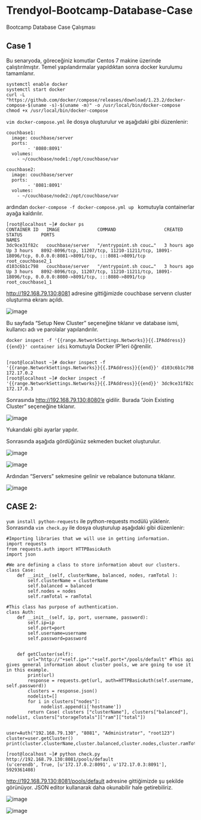 # Trendyol-Bootcamp-Database-Case
Bootcamp Database Case Çalışması
## Case 1 
Bu senaryoda, göreceğiniz komutlar Centos 7 makine üzerinde çalıştırılmıştır. Temel yapılandırmalar yapıldıktan sonra docker kurulumu tamamlanır. 
```
systemctl enable docker
systemctl start docker
curl -L "https://github.com/docker/compose/releases/download/1.23.2/docker-compose-$(uname -s)-$(uname -m)" -o /usr/local/bin/docker-compose
chmod +x /usr/local/bin/docker-compose 
```
`vim docker-compose.yml` ile dosya oluşturulur ve aşağıdaki gibi düzenlenir: 
```
couchbase1:
  image: couchbase/server
  ports:
        - '8080:8091'
  volumes:
    - ~/couchbase/node1:/opt/couchbase/var

couchbase2:
  image: couchbase/server
  ports:
        - '8081:8091'
  volumes:
    - ~/couchbase/node2:/opt/couchbase/var
```

ardından 
`docker-compose -f docker-compose.yml up ` komutuyla containerlar ayağa kaldırılır. 
```
[root@localhost ~]# docker ps
CONTAINER ID   IMAGE              COMMAND                  CREATED       STATUS       PORTS                                                                                                   NAMES
3dc9ce31f82c   couchbase/server   "/entrypoint.sh couc…"   3 hours ago   Up 3 hours   8092-8096/tcp, 11207/tcp, 11210-11211/tcp, 18091-18096/tcp, 0.0.0.0:8081->8091/tcp, :::8081->8091/tcp   root_couchbase2_1
d103c6b1c798   couchbase/server   "/entrypoint.sh couc…"   3 hours ago   Up 3 hours   8092-8096/tcp, 11207/tcp, 11210-11211/tcp, 18091-18096/tcp, 0.0.0.0:8080->8091/tcp, :::8080->8091/tcp   root_couchbase1_1
```
http://192.168.79.130:8081 adresine gittiğimizde couchbase serverın cluster oluşturma ekranı açıldı. 


![image](https://user-images.githubusercontent.com/33395649/116463505-6db1b400-a873-11eb-8a0a-f218a653b78f.png)

 
Bu sayfada “Setup New Cluster” seçeneğine tıklanır ve database ismi, kullanıcı adı ve parolalar yapılandırılır. 

`docker inspect -f '{{range.NetworkSettings.Networks}}{{.IPAddress}}{{end}}' container idsi`
komutuyla Docker IP’leri öğrenilir. 
```

[root@localhost ~]# docker inspect -f '{{range.NetworkSettings.Networks}}{{.IPAddress}}{{end}}' d103c6b1c798
172.17.0.2
[root@localhost ~]# docker inspect -f '{{range.NetworkSettings.Networks}}{{.IPAddress}}{{end}}' 3dc9ce31f82c
172.17.0.3
```

Sonrasında http://192.168.79.130:8080’e gidilir. Burada “Join Existing Cluster” seçeneğine tıklanır.  

![image](https://user-images.githubusercontent.com/33395649/116463530-75715880-a873-11eb-978a-2f67b1d8b05e.png)

 
Yukarıdaki gibi ayarlar yapılır.  


Sonrasında aşağıda gördüğünüz sekmeden bucket oluşturulur.   
 
![image](https://user-images.githubusercontent.com/33395649/116463551-7bffd000-a873-11eb-8413-c0f2f34c665c.png)


![image](https://user-images.githubusercontent.com/33395649/116463576-8326de00-a873-11eb-9d22-b8a2944a1cbb.png)




Ardından “Servers” sekmesine gelinir ve rebalance butonuna tıklanır. 

![image](https://user-images.githubusercontent.com/33395649/116463589-88842880-a873-11eb-9fef-18b495529231.png)


 



## CASE 2: 
`yum install python-requests` ile python-requests modülü yüklenir. 
Sonrasında `vim check.py`  ile dosya oluşturulup aşağıdaki gibi düzenlenir:  
```
#Importing libraries that we will use in getting information.
import requests
from requests.auth import HTTPBasicAuth
import json

#We are defining a class to store information about our clusters.
class Case:
    def __init__(self, clusterName, balanced, nodes, ramTotal ):
        self.clusterName = clusterName
        self.balanced = balanced
        self.nodes = nodes
        self.ramTotal = ramTotal

#This class has purpose of authentication.
class Auth:
    def __init__(self, ip, port, username, password):
        self.ip=ip
        self.port=port
        self.username=username
        self.password=password


    def getCluster(self):
        url="http://"+self.ip+":"+self.port+"/pools/default" #This api gives general information about cluster pools, we are going to use it in this example.
        print(url)
        response = requests.get(url, auth=HTTPBasicAuth(self.username, self.password))
        clusters = response.json()
        nodelist=[]
        for i in clusters["nodes"]:
             nodelist.append(i['hostname'])
        return Case( clusters ["clusterName"], clusters["balanced"], nodelist, clusters["storageTotals"]["ram"]["total"])


user=Auth("192.168.79.130", "8081", "Administrator", "root123")
cluster=user.getCluster()
print(cluster.clusterName,cluster.balanced,cluster.nodes,cluster.ramTotal)
```
```
[root@localhost ~]# python check.py
http://192.168.79.130:8081/pools/default
(u'cerendb', True, [u'172.17.0.2:8091', u'172.17.0.3:8091'], 5929361408)
```

http://192.168.79.130:8081/pools/default adresine gittiğimizde şu şekilde görünüyor. JSON editor kullanarak daha okunabilir hale getirebiliriz. 

![image](https://user-images.githubusercontent.com/33395649/116463601-8fab3680-a873-11eb-9e36-d87c6dd5e653.png)

![image](https://user-images.githubusercontent.com/33395649/116463619-95088100-a873-11eb-9ce7-6283d8e6be8d.png)
 
